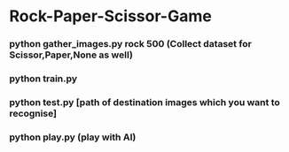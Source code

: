 # Rock-Paper-Scissor-Game

### python gather_images.py rock 500 (Collect dataset for Scissor,Paper,None as well)
### python train.py
### python test.py [path of destination images which you want to recognise]
### python play.py (play with AI) 
